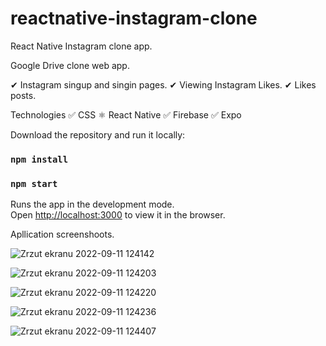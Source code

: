 # reactnative-instagram-clone
React Native Instagram clone app. 

Google Drive clone web app.

✔ Instagram singup and singin pages.
✔ Viewing Instagram Likes.
✔ Likes posts.


Technologies ✅ CSS ⚛ React Native ✅ Firebase ✅ Expo

Download the repository and run it locally:

### `npm install`

### `npm start`

Runs the app in the development mode.<br />
Open [http://localhost:3000](http://localhost:3000) to view it in the browser.

Apllication screenshoots.

![Zrzut ekranu 2022-09-11 124142](https://user-images.githubusercontent.com/92208474/189523838-f0c8d723-7478-4b1a-977d-0b864fecb3cf.jpg)

![Zrzut ekranu 2022-09-11 124203](https://user-images.githubusercontent.com/92208474/189523842-96b8cb4b-1650-4a2d-b6fc-200b319ca558.jpg)

![Zrzut ekranu 2022-09-11 124220](https://user-images.githubusercontent.com/92208474/189523845-066bd119-ebea-427a-9676-2f63d066ae44.jpg)

![Zrzut ekranu 2022-09-11 124236](https://user-images.githubusercontent.com/92208474/189523846-502ab68c-4572-4bf7-9c8a-aef87dcf3722.jpg)

![Zrzut ekranu 2022-09-11 124407](https://user-images.githubusercontent.com/92208474/189523848-cf2644c9-a8aa-4030-a6ed-3674705a16d3.jpg)

